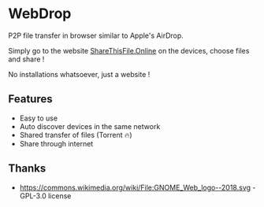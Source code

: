 # WebDrop

P2P file transfer in browser similar to Apple's AirDrop.

Simply go to the website [ShareThisFile.Online](https://ShareThisFile.Online) on the devices, choose files and share !

No installations whatsoever, just a website !

## Features

* Easy to use
* Auto discover devices in the same network
* Shared transfer of files (Torrent 🔥)
* Share through internet

## Thanks

* https://commons.wikimedia.org/wiki/File:GNOME_Web_logo--2018.svg - GPL-3.0 license